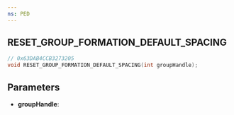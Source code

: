 ```yaml
---
ns: PED
---
```

## RESET_GROUP_FORMATION_DEFAULT_SPACING

```c
// 0x63DAB4CCB3273205
void RESET_GROUP_FORMATION_DEFAULT_SPACING(int groupHandle);
```

## Parameters
* **groupHandle**:
